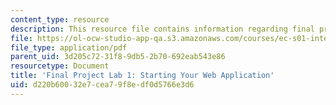 ```yaml
---
content_type: resource
description: This resource file contains information regarding final project lab 1.
file: https://ol-ocw-studio-app-qa.s3.amazonaws.com/courses/ec-s01-internet-technology-in-local-and-global-communities-spring-2005-summer-2005/d220b60032e7cea79f8edf0d5766e3d6_MITEC_S01S05_control_stru.pdf
file_type: application/pdf
parent_uid: 3d205c72-31f8-9db5-2b70-692eab543e86
resourcetype: Document
title: 'Final Project Lab 1: Starting Your Web Application'
uid: d220b600-32e7-cea7-9f8e-df0d5766e3d6
---
```

